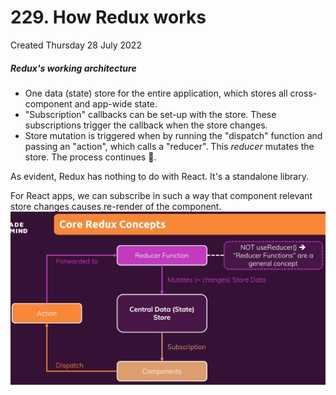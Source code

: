 # 229. How Redux works
Created Thursday 28 July 2022

##### Redux's working architecture
- One data (state) store for the entire application, which stores all cross-component and app-wide state.
- "Subscription" callbacks can be set-up with the store. These subscriptions trigger the callback when the store changes.
- Store mutation is triggered when by running the "dispatch" function and passing an "action", which calls a "reducer". This *reducer* mutates the store.
The process continues 🔄.

As evident, Redux has nothing to do with React. It's a standalone library.

For React apps, we can subscribe in such a way that component relevant store changes causes re-render of the component.
![](/assets/229_How_Redux_works-image-1.png)
